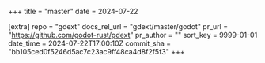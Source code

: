 +++
title = "master"
date = 2024-07-22

[extra]
repo = "gdext"
docs_rel_url = "gdext/master/godot"
pr_url = "https://github.com/godot-rust/gdext"
pr_author = ""
sort_key = 9999-01-01
date_time = 2024-07-22T17:00:10Z
commit_sha = "bb105ced0f5246d5ac7c23ac9ff48ca4d8f2f5f3"
+++


